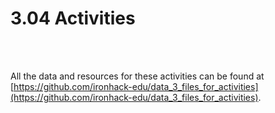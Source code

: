 # 3.04 Activities

<br><br>

All the data and resources for these activities can be found at [https://github.com/ironhack-edu/data_3_files_for_activities](https://github.com/ironhack-edu/data_3_files_for_activities).